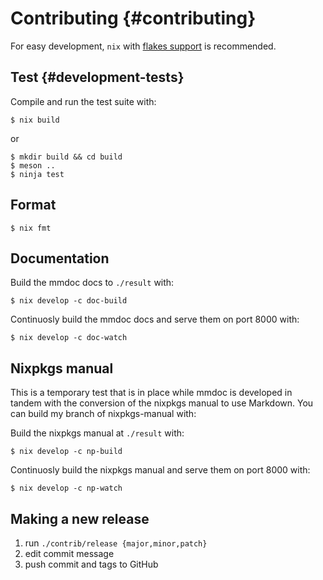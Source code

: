 # Contributing {#contributing}

For easy development, `nix` with [flakes support](https://nixos.wiki/wiki/Flakes) is recommended.

## Test {#development-tests}

Compile and run the test suite with:

```ShellSession
$ nix build
```

or

```ShellSession
$ mkdir build && cd build
$ meson ..
$ ninja test
```

## Format

```ShellSession
$ nix fmt
```

## Documentation

Build the mmdoc docs to `./result` with:

```ShellSession
$ nix develop -c doc-build
```

Continuosly build the mmdoc docs and serve them on port 8000 with:

```ShellSession
$ nix develop -c doc-watch
```

## Nixpkgs manual

This is a temporary test that is in place while mmdoc is developed in tandem with the conversion of the nixpkgs manual to use Markdown. You can build my branch of nixpkgs-manual with:

Build the nixpkgs manual at `./result` with:

```ShellSession
$ nix develop -c np-build
```

Continuosly build the nixpkgs manual and serve them on port 8000 with:

```ShellSession
$ nix develop -c np-watch
```

## Making a new release

1. run `./contrib/release {major,minor,patch}`
2. edit commit message
3. push commit and tags to GitHub
